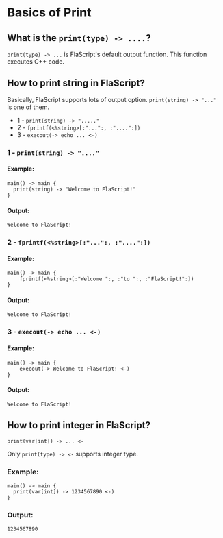 # Basics of Print

## What is the ```print(type) -> ....```?

```print(type) -> ...``` is FlaScript's default output function. This function executes C++ code.

## How to print string in FlaScript?

Basically, FlaScript supports lots of output option. ```print(string) -> "..."``` is one of them.

* 1 - ```print(string) -> "....."```
* 2 - ```fprintf(<%string>[:"...":, :"....":])```
* 3 - ```execout(-> echo ... <-)```

### 1 - ```print(string) -> "...."```

#### Example:

```
main() -> main {
  print(string) -> "Welcome to FlaScript!"
}
```

#### Output:

```Welcome to FlaScript!```


### 2 - ```fprintf(<%string>[:"...":, :"....":])```

#### Example:
```
main() -> main {
    fprintf(<%string>[:"Welcome ":, :"to ":, :"FlaScript!":])
}
```

#### Output:
```Welcome to FlaScript!```

### 3 - ```execout(-> echo ... <-)```

#### Example:

```
main() -> main {
	execout(-> Welcome to FlaScript! <-)
}
```

#### Output:

```Welcome to FlaScript!```



## How to print integer in FlaScript?

```print(var[int]) -> ... <-```

Only ```print(type) -> <-``` supports integer type.

### Example:

```
main() -> main {
  print(var[int]) -> 1234567890 <-)
}
```

### Output:

```1234567890```
